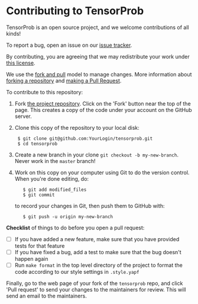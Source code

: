 
# Contributing to TensorProb

TensorProb is an open source project, and we welcome contributions of all kinds!

To report a bug, open an issue on our [issue tracker][issues].

By contributing, you are agreeing that we may redistribute your work under
[this license][license].

We use the [fork and pull][gh-fork-pull] model to manage changes. More information
about [forking a repository][gh-fork] and [making a Pull Request][gh-pull].

To contribute to this repository:

1. Fork [the project repository](https://github.com/ibab/tensorprob/).
   Click on the 'Fork' button near the top of the page. This creates a copy of
   the code under your account on the GitHub server.
2. Clone this copy of the repository to your local disk:

        $ git clone git@github.com:YourLogin/tensorprob.git
        $ cd tensorprob

2. Create a new branch in your clone `git checkout -b my-new-branch`. Never
   work in the ``master`` branch!
4. Work on this copy on your computer using Git to do the version
   control. When you're done editing, do:

          $ git add modified_files
          $ git commit

   to record your changes in Git, then push them to GitHub with:

          $ git push -u origin my-new-branch

**Checklist** of things to do before you open a pull request:

 - [ ] If you have added a new feature, make sure that you have provided tests
   for that feature
 - [ ] If you have fixed a bug, add a test to make sure that the bug doesn't
   happen again
 - [ ] Run `make format` in the top level directory of the project to format
   the code according to our style settings in `.style.yapf`

Finally, go to the web page of your fork of the `tensorprob` repo,
and click 'Pull request' to send your changes to the maintainers for
review. This will send an email to the maintainers.

[issues]: https://github.com/everware/everware/issues
[license]: LICENSE
[gh-fork]: https://help.github.com/articles/fork-a-repo/
[gh-pull]: https://help.github.com/articles/using-pull-requests/
[gh-fork-pull]: https://help.github.com/articles/using-pull-requests/#fork--pull
